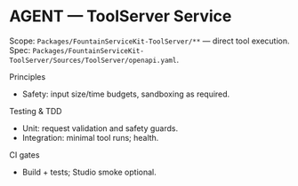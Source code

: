 # AGENT — ToolServer Service

Scope: `Packages/FountainServiceKit-ToolServer/**` — direct tool execution.
Spec: `Packages/FountainServiceKit-ToolServer/Sources/ToolServer/openapi.yaml`.

Principles
- Safety: input size/time budgets, sandboxing as required.

Testing & TDD
- Unit: request validation and safety guards.
- Integration: minimal tool runs; health.

CI gates
- Build + tests; Studio smoke optional.

